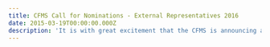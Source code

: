 ```yaml
---
title: CFMS Call for Nominations - External Representatives 2016
date: 2015-03-19T00:00:00.000Z
description: 'It is with great excitement that the CFMS is announcing a new partnership with the Canadian Medical Hall of Fame. The Canadian Medical Hall of Fame (CMHF) is a national registered charity located in London, Ontario that recognizes and celebrates Canadian heroes, whose work has advanced health in Canada and around the world.'
---
```


